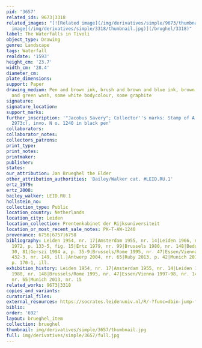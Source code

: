 ```yaml
---
pid: '3657'
related_ids: 9673|3318
related_images: "[![Related image](/img/derivatives/simple/9673/thumbnail.jpg)](/brughel/9673)|[![Related
  image](/img/derivatives/simple/3318/thumbnail.jpg)](/brughel/3318)"
label: The Waterfalls in Tivoli
object_type: Drawing
genre: Landscape
tags: Waterfall
realdate: '1593'
height_cm: '23.7'
width_cm: '28.4'
diameter_cm: 
plate_dimensions: 
support: Paper
drawing_medium: Pen and brown ink, brush and brown and blue ink, brown, grey, blue
  and green wash, some white bodycolour, some graphite
signature: 
signature_location: 
support_marks: 
further_inscription: '"Jacobus Savery"; Collector''s marks: Stamp of A. Welcker (L.
  2973c), invo. N o. 1240 in black pen'
collaborators: 
collaborator_notes: 
collectors_patrons: 
print_type: 
print_notes: 
printmaker: 
publisher: 
states: 
our_attribution: Jan Brueghel the Elder
other_attribution_authorities: 'Bailey/Walker cat. #LEID.RU.1'
ertz_1979: 
ertz_2008: 
bailey_walker: LEID.RU.1
hollstein_no: 
collection_type: Public
location_country: Netherlands
location_city: Leiden
location_collection: Prentenkabinet der Rijksuniversiteit
location_or_most_recent_sale_notes: PK-T-AW-1240
provenance: 6756|6757|6758
bibliography: Leiden 1954, nr. 17|Amsterdam 1955, nr. 14|Leiden 1966, nr. 27|Winner
  1972, p. 133-5, fig. 15|Ertz 1979, nr. 99|Brussels 1980, nr. 148|Bedoni 1983, p.
  30, 81|Gerszi 1994 a, p. 35-9|Brussels/Rome 1995, nr. 47|Essen/Vienna 1997-98, p.
  432-3, nr. 149, ill.|Antwerp 2004, nr. 65|Ruby 2013, p. 42|Munich 2013, nr. 15,
  p. 170-1, ill.
exhibition_history: Leiden 1954, nr. 17|Amsterdam 1955, nr. 14|Leiden 1966, nr. 27|Brussels
  1980, nr. 148|Brussels/Rome 1995, nr. 47|Essen/Vienna 1997-98, nr. 149|Antwerp 2004,
  nr. 65|Munich 2013, nr. 15
related_works: 9673|3318
copies_and_variants: 
curatorial_files: 
external_resources: https://socrates.leidenuniv.nl/R/-?func=dbin-jump-full&object_id=2713725
biblio: 
order: '692'
layout: brueghel_item
collection: brueghel
thumbnail: img/derivatives/simple/3657/thumbnail.jpg
full: img/derivatives/simple/3657/full.jpg
---
```

